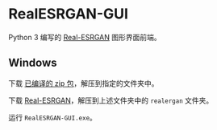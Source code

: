 # RealESRGAN-GUI
Python 3 编写的 [Real-ESRGAN](https://github.com/xinntao/Real-ESRGAN) 图形界面前端。

## Windows

下载 [已编译的 zip 包](https://github.com/chianjin/realesrgan-gui/releases)，解压到指定的文件夹中。

下载 [Real-ESRGAN](https://github.com/xinntao/Real-ESRGAN/releases)，解压到上述文件夹中的 `realergan` 文件夹。

运行 `RealESRGAN-GUI.exe`。
